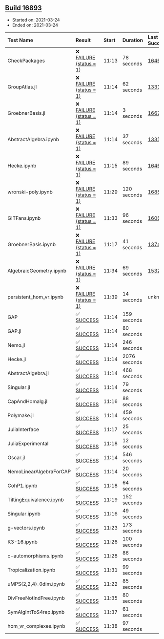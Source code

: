 ## [Build 16893](https://oscarci.mathematik.uni-kl.de/job/oscar/16893/)

* Started on: 2021-03-24
* Ended on: 2021-03-24

| Test Name    | Result | Start | Duration | Last Success | First Failure |
|:-------------|:-------|:------|:---------|:-------------|:--------------|
| CheckPackages | ❌ [FAILURE (status = 1)](https://oscarci.mathematik.uni-kl.de/job/oscar/16893/artifact/logs/build-16893/CheckPackages.log) | 11:13 | 78 seconds | [16463](https://oscarci.mathematik.uni-kl.de/job/oscar/16463/) | [16464](https://oscarci.mathematik.uni-kl.de/job/oscar/16464/) |
| GroupAtlas.jl | ❌ [FAILURE (status = 1)](https://oscarci.mathematik.uni-kl.de/job/oscar/16893/artifact/logs/build-16893/GroupAtlas.jl.log) | 11:14 | 62 seconds | [13311](https://oscarci.mathematik.uni-kl.de/job/oscar/13311/) | [13312](https://oscarci.mathematik.uni-kl.de/job/oscar/13312/) |
| GroebnerBasis.jl | ❌ [FAILURE (status = 1)](https://oscarci.mathematik.uni-kl.de/job/oscar/16893/artifact/logs/build-16893/GroebnerBasis.jl.log) | 11:14 | 3 seconds | [16676](https://oscarci.mathematik.uni-kl.de/job/oscar/16676/) | [16677](https://oscarci.mathematik.uni-kl.de/job/oscar/16677/) |
| AbstractAlgebra.ipynb | ❌ [FAILURE (status = 1)](https://oscarci.mathematik.uni-kl.de/job/oscar/16893/artifact/logs/build-16893/AbstractAlgebra.ipynb.log) | 11:14 | 37 seconds | [13355](https://oscarci.mathematik.uni-kl.de/job/oscar/13355/) | [13356](https://oscarci.mathematik.uni-kl.de/job/oscar/13356/) |
| Hecke.ipynb | ❌ [FAILURE (status = 1)](https://oscarci.mathematik.uni-kl.de/job/oscar/16893/artifact/logs/build-16893/Hecke.ipynb.log) | 11:15 | 89 seconds | [16463](https://oscarci.mathematik.uni-kl.de/job/oscar/16463/) | [16464](https://oscarci.mathematik.uni-kl.de/job/oscar/16464/) |
| wronski-poly.ipynb | ❌ [FAILURE (status = 1)](https://oscarci.mathematik.uni-kl.de/job/oscar/16893/artifact/logs/build-16893/wronski-poly.ipynb.log) | 11:29 | 120 seconds | [16882](https://oscarci.mathematik.uni-kl.de/job/oscar/16882/) | [16883](https://oscarci.mathematik.uni-kl.de/job/oscar/16883/) |
| GITFans.ipynb | ❌ [FAILURE (status = 1)](https://oscarci.mathematik.uni-kl.de/job/oscar/16893/artifact/logs/build-16893/GITFans.ipynb.log) | 11:33 | 96 seconds | [16068](https://oscarci.mathematik.uni-kl.de/job/oscar/16068/) | [16069](https://oscarci.mathematik.uni-kl.de/job/oscar/16069/) |
| GroebnerBasis.ipynb | ❌ [FAILURE (status = 1)](https://oscarci.mathematik.uni-kl.de/job/oscar/16893/artifact/logs/build-16893/GroebnerBasis.ipynb.log) | 11:17 | 41 seconds | [13748](https://oscarci.mathematik.uni-kl.de/job/oscar/13748/) | [13749](https://oscarci.mathematik.uni-kl.de/job/oscar/13749/) |
| AlgebraicGeometry.ipynb | ❌ [FAILURE (status = 1)](https://oscarci.mathematik.uni-kl.de/job/oscar/16893/artifact/logs/build-16893/AlgebraicGeometry.ipynb.log) | 11:34 | 69 seconds | [15322](https://oscarci.mathematik.uni-kl.de/job/oscar/15322/) | [15323](https://oscarci.mathematik.uni-kl.de/job/oscar/15323/) |
| persistent_hom_vr.ipynb | ❌ [FAILURE (status = 1)](https://oscarci.mathematik.uni-kl.de/job/oscar/16893/artifact/logs/build-16893/persistent_hom_vr.ipynb.log) | 11:39 | 14 seconds | unknown | unknown |
| GAP | ✅ [SUCCESS](https://oscarci.mathematik.uni-kl.de/job/oscar/16893/artifact/logs/build-16893/GAP.log) | 11:14 | 159 seconds |  |  |
| GAP.jl | ✅ [SUCCESS](https://oscarci.mathematik.uni-kl.de/job/oscar/16893/artifact/logs/build-16893/GAP.jl.log) | 11:14 | 80 seconds |  |  |
| Nemo.jl | ✅ [SUCCESS](https://oscarci.mathematik.uni-kl.de/job/oscar/16893/artifact/logs/build-16893/Nemo.jl.log) | 11:14 | 246 seconds |  |  |
| Hecke.jl | ✅ [SUCCESS](https://oscarci.mathematik.uni-kl.de/job/oscar/16893/artifact/logs/build-16893/Hecke.jl.log) | 11:14 | 2076 seconds |  |  |
| AbstractAlgebra.jl | ✅ [SUCCESS](https://oscarci.mathematik.uni-kl.de/job/oscar/16893/artifact/logs/build-16893/AbstractAlgebra.jl.log) | 11:14 | 468 seconds |  |  |
| Singular.jl | ✅ [SUCCESS](https://oscarci.mathematik.uni-kl.de/job/oscar/16893/artifact/logs/build-16893/Singular.jl.log) | 11:14 | 79 seconds |  |  |
| CapAndHomalg.jl | ✅ [SUCCESS](https://oscarci.mathematik.uni-kl.de/job/oscar/16893/artifact/logs/build-16893/CapAndHomalg.jl.log) | 11:16 | 88 seconds |  |  |
| Polymake.jl | ✅ [SUCCESS](https://oscarci.mathematik.uni-kl.de/job/oscar/16893/artifact/logs/build-16893/Polymake.jl.log) | 11:14 | 459 seconds |  |  |
| JuliaInterface | ✅ [SUCCESS](https://oscarci.mathematik.uni-kl.de/job/oscar/16893/artifact/logs/build-16893/JuliaInterface.log) | 11:17 | 25 seconds |  |  |
| JuliaExperimental | ✅ [SUCCESS](https://oscarci.mathematik.uni-kl.de/job/oscar/16893/artifact/logs/build-16893/JuliaExperimental.log) | 11:18 | 12 seconds |  |  |
| Oscar.jl | ✅ [SUCCESS](https://oscarci.mathematik.uni-kl.de/job/oscar/16893/artifact/logs/build-16893/Oscar.jl.log) | 11:14 | 546 seconds |  |  |
| NemoLinearAlgebraForCAP | ✅ [SUCCESS](https://oscarci.mathematik.uni-kl.de/job/oscar/16893/artifact/logs/build-16893/NemoLinearAlgebraForCAP.log) | 11:14 | 20 seconds |  |  |
| CohP1.ipynb | ✅ [SUCCESS](https://oscarci.mathematik.uni-kl.de/job/oscar/16893/artifact/logs/build-16893/CohP1.ipynb.log) | 11:18 | 64 seconds |  |  |
| TiltingEquivalence.ipynb | ✅ [SUCCESS](https://oscarci.mathematik.uni-kl.de/job/oscar/16893/artifact/logs/build-16893/TiltingEquivalence.ipynb.log) | 11:19 | 152 seconds |  |  |
| Singular.ipynb | ✅ [SUCCESS](https://oscarci.mathematik.uni-kl.de/job/oscar/16893/artifact/logs/build-16893/Singular.ipynb.log) | 11:16 | 49 seconds |  |  |
| g-vectors.ipynb | ✅ [SUCCESS](https://oscarci.mathematik.uni-kl.de/job/oscar/16893/artifact/logs/build-16893/g-vectors.ipynb.log) | 11:23 | 173 seconds |  |  |
| K3-16.ipynb | ✅ [SUCCESS](https://oscarci.mathematik.uni-kl.de/job/oscar/16893/artifact/logs/build-16893/K3-16.ipynb.log) | 11:26 | 100 seconds |  |  |
| c-automorphisms.ipynb | ✅ [SUCCESS](https://oscarci.mathematik.uni-kl.de/job/oscar/16893/artifact/logs/build-16893/c-automorphisms.ipynb.log) | 11:28 | 86 seconds |  |  |
| Tropicalization.ipynb | ✅ [SUCCESS](https://oscarci.mathematik.uni-kl.de/job/oscar/16893/artifact/logs/build-16893/Tropicalization.ipynb.log) | 11:31 | 99 seconds |  |  |
| uMPS(2,2,4)_0dim.ipynb | ✅ [SUCCESS](https://oscarci.mathematik.uni-kl.de/job/oscar/16893/artifact/logs/build-16893/uMPS-2-2-4-_0dim.ipynb.log) | 11:22 | 85 seconds |  |  |
| DivFreeNotIndFree.ipynb | ✅ [SUCCESS](https://oscarci.mathematik.uni-kl.de/job/oscar/16893/artifact/logs/build-16893/DivFreeNotIndFree.ipynb.log) | 11:35 | 80 seconds |  |  |
| SymAlgIntToS4rep.ipynb | ✅ [SUCCESS](https://oscarci.mathematik.uni-kl.de/job/oscar/16893/artifact/logs/build-16893/SymAlgIntToS4rep.ipynb.log) | 11:37 | 61 seconds |  |  |
| hom_vr_complexes.ipynb | ✅ [SUCCESS](https://oscarci.mathematik.uni-kl.de/job/oscar/16893/artifact/logs/build-16893/hom_vr_complexes.ipynb.log) | 11:38 | 97 seconds |  |  |
